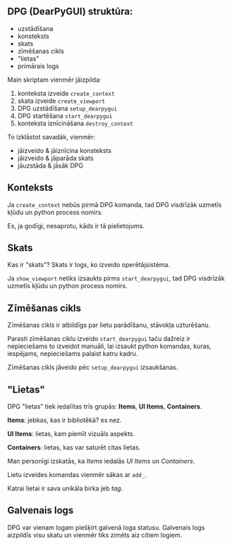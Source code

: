 ## DPG (DearPyGUI) struktūra:
* uzstādīšana
* konsteksts
* skats
* zīmēšanas cikls
* "lietas"
* primārais logs

Main skriptam vienmēr jāizpilda:
1. konteksta izveide `create_context`
2. skata izveide `create_viewport`
3. DPG uzstādīšana `setup_dearpygui`
4. DPG startēšana `start_dearpygui`
5. konteksta iznīcināšana `destroy_context`

To izklāstot savadāk, vienmēr:
* jāizveido & jāiznīcina konsteksts
* jāizveido & jāparāda skats
* jāuzstāda & jāsāk DPG

## Konteksts
Ja `create_context` nebūs pirmā DPG komanda, tad DPG visdrīzāk uzmetīs kļūdu un python process nomirs.

Es, ja godīgi, nesaprotu, kāds ir tā pielietojums.

## Skats
Kas ir "skats"? Skats ir logs, ko izveido operētājsistēma.

Ja `show_viewport` netiks izsaukts pirms `start_dearpygui`, tad DPG visdrīzāk uzmetīs kļūdu un python process nomirs.

## Zīmēšanas cikls
Zīmēšanas cikls ir atbildīgs par lietu parādīšanu, stāvokļa uzturēšanu.

Parasti zīmēšanas ciklu izveido `start_dearpygui` taču dažreiz ir nepieciešams to izveidot manuāli, lai izsaukt python komandas, kuras, iespējams, nepieciešams palaist katru kadru.

Zīmēšanas cikls jāveido pēc `setup_dearpygui` izsaukšanas.

## "Lietas"

DPG "lietas" tiek iedalītas trīs grupās: **Items**, **UI Items**, **Containers**.

**Items**: jebkas, kas ir bibliotēkā? es nez.

**UI Items**: lietas, kam piemīt vizuāls aspekts.

**Containers**: lietas, kas var saturēt citas lietas.

Man personīgi izskatās, ka *Items* iedalās *UI Items* un *Containers*.

Lietu izveides komandas vienmēr sākas ar `add_`.

Katrai lietai ir sava unikāla birka jeb *tag*.


## Galvenais logs
DPG var vienam logam piešķirt galvenā loga statusu.
Galvenais logs aizpildīs visu skatu un vienmēr tiks zimēts aiz citiem logiem.